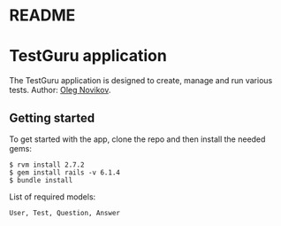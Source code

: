 # README

# TestGuru application

The TestGuru application is designed to create, manage and run various tests.
Author: [Oleg Novikov](https://github.com/Oleg-Y-Novikov).

## Getting started

To get started with the app, clone the repo and then install the needed gems:

```
$ rvm install 2.7.2
$ gem install rails -v 6.1.4
$ bundle install
```

List of required models:

```
User, Test, Question, Answer
```
